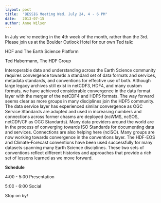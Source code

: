 ```yaml
---
layout: post
title:  "BESSIG Meeting Wed, July 24, 4 - 6 PM"
date:   2013-07-15
author: Anne Wilson
---
```

In July we're meeting in the 4th week of the month, rather than the 3rd.  Please join us at the Boulder Outlook Hotel for our own Ted talk:

HDF and The Earth Science Platform

Ted Habermann, The HDF Group

Interoperable data and understanding across the Earth Science community requires convergence towards a standard set of data formats and services, metadata standards, and conventions for effective use of both. Although large legacy archives still exist in netCDF3, HDF4, and many custom formats, we have achieved considerable convergence in the data format layer with the merger of the netCDF4 and HDF5 formats. The way forward seems clear as more groups in many disciplines join the HDF5 community. The data service layer has experienced similar convergence as OGC Service Standards are adopted and used in increasing numbers and connections across former chasms are deployed (ncWMS, ncSOS, netCDF/CF as OGC Standards). Many data providers around the world are in the process of converging towards ISO Standards for documenting data and services. Connections are also helping here (ncISO). Many groups are now working towards convergence in the conventions layer. The HDF-EOS and Climate-Forecast conventions have been used successfully for many datasets spanning many Earth Science disciplines. These two sets of conventions reflect different histories and approaches that provide a rich set of lessons learned as we move forward.

**Schedule**

4:00 - 5:00 Presentation

5:00 - 6:00 Social

Stop on by!